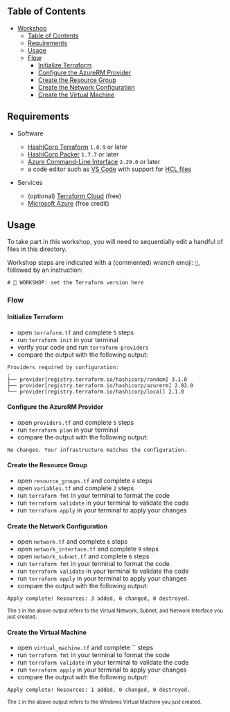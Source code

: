 ## Table of Contents

- [Workshop](#workshop)
  - [Table of Contents](#table-of-contents)
  - [Requirements](#requirements)
  - [Usage](#usage)
  - [Flow](#flow)
    - [Initialize Terraform](#initialize-terraform)
    - [Configure the AzureRM Provider](#configure-the-azurerm-provider)
    - [Create the Resource Group](#create-the-resource-group)
    - [Create the Network Configuration](#create-the-network-configuration)
    - [Create the Virtual Machine](#create-the-virtual-machine)

## Requirements

* Software
  * [HashiCorp Terraform](https://www.terraform.io/downloads.html) `1.0.9` or later
  * [HashiCorp Packer](https://www.packer.io/downloads) `1.7.7` or later
  * [Azure Command-Line Interface](https://docs.microsoft.com/en-us/cli/azure/) `2.29.0` or later
  * a code editor such as [VS Code](https://code.visualstudio.com) with support for [HCL files](https://marketplace.visualstudio.com/items?itemName=HashiCorp.terraform)

* Services
  * (optional) [Terraform Cloud](https://app.terraform.io/signup/account) (free)
  * [Microsoft Azure](https://azure.microsoft.com/en-us/free/) (free credit)

## Usage

To take part in this workshop, you will need to sequentially edit a handful of files in this directory.

Workshop steps are indicated with a (commented) _wrench_ emoji: `🔧`, followed by an instruction:

```hcl
# 🔧 WORKSHOP: set the Terraform version here
```

### Flow

#### Initialize Terraform

* open `terraform.tf` and complete `5` steps
* run `terraform init` in your terminal
* verify your code and run `terraform providers`
* compare the output with the following output:

```shell
Providers required by configuration:
.
├── provider[registry.terraform.io/hashicorp/random] 3.1.0
├── provider[registry.terraform.io/hashicorp/azurerm] 2.82.0
└── provider[registry.terraform.io/hashicorp/local] 2.1.0
```

#### Configure the AzureRM Provider

* open `providers.tf` and complete `5` steps
* run `terraform plan` in your terminal
* compare the output with the following output:

```shell
No changes. Your infrastructure matches the configuration.
```

#### Create the Resource Group

* open `resource_groups.tf` and complete `4` steps
* open `variables.tf` and complete `2` steps
* run `terraform fmt` in your terminal to format the code
* run `terraform validate` in your terminal to validate the code
* run `terraform apply` in your terminal to apply your changes

#### Create the Network Configuration

* open `network.tf` and complete `6` steps
* open `network_interface.tf` and complete `9` steps
* open `network_subnet.tf` and complete `6` steps
* run `terraform fmt` in your terminal to format the code
* run `terraform validate` in your terminal to validate the code
* run `terraform apply` in your terminal to apply your changes
* compare the output with the following output:

```shell
Apply complete! Resources: 3 added, 0 changed, 0 destroyed.
```

<small>The `3` in the above output refers to the Virtual Network, Subnet, and Network Interface you just created.</small>

#### Create the Virtual Machine

* open `virtual_machine.tf` and complete `` steps
* run `terraform fmt` in your terminal to format the code
* run `terraform validate` in your terminal to validate the code
* run `terraform apply` in your terminal to apply your changes
* compare the output with the following output:

```shell
Apply complete! Resources: 1 added, 0 changed, 0 destroyed.
```

<small>The `1` in the above output refers to the Windows Virtual Machine you just created.</small>
